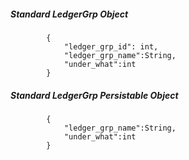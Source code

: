 ##### Standard LedgerGrp Object

            {
                "ledger_grp_id": int,
                "ledger_grp_name":String,
                "under_what":int
            }
            
##### Standard LedgerGrp Persistable Object
			{
            	"ledger_grp_name":String,
                "under_what":int
            }

